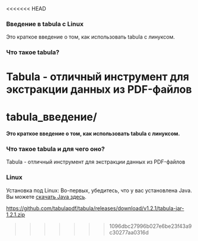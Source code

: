 <<<<<<< HEAD
### Введение в tabula с Linux
Это краткое введение о том, как использовать tabula с линуксом.

### Что такое tabula?
Tabula - отличный инструмент для экстракции данных из PDF-файлов
=======
# tabula_введение/
#### Это краткое введение о том, как использовать tabula с линуксом.

### Что такое tabula и для чего оно?
Tabula - отличный инструмент для экстракции данных из PDF-файлов

### Linux
Установка под Linux: Во-первых, убедитесь, что у вас установлена Java. Вы можете [скачать Java здесь](https://www.java.com/en/download/).


https://github.com/tabulapdf/tabula/releases/download/v1.2.1/tabula-jar-1.2.1.zip
>>>>>>> 1096dbc27996b027e6be23f43a9c30277aa0316d
